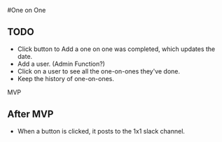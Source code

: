 #One on One

## TODO

- Click button to Add a one on one was completed, which updates the date.
- Add a user. (Admin Function?)
- Click on a user to see all the one-on-ones they've done.
- Keep the history of one-on-ones.

MVP

## After MVP

- When a button is clicked, it posts to the 1x1 slack channel.


